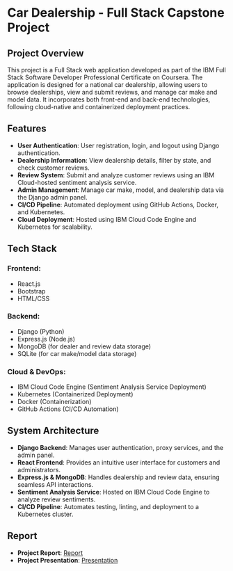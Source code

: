 # Car Dealership - Full Stack Capstone Project

## Project Overview
This project is a Full Stack web application developed as part of the IBM Full Stack Software Developer Professional Certificate on Coursera. The application is designed for a national car dealership, allowing users to browse dealerships, view and submit reviews, and manage car make and model data. It incorporates both front-end and back-end technologies, following cloud-native and containerized deployment practices.

## Features
- **User Authentication**: User registration, login, and logout using Django authentication.
- **Dealership Information**: View dealership details, filter by state, and check customer reviews.
- **Review System**: Submit and analyze customer reviews using an IBM Cloud-hosted sentiment analysis service.
- **Admin Management**: Manage car make, model, and dealership data via the Django admin panel.
- **CI/CD Pipeline**: Automated deployment using GitHub Actions, Docker, and Kubernetes.
- **Cloud Deployment**: Hosted using IBM Cloud Code Engine and Kubernetes for scalability.

## Tech Stack
### Frontend:
- React.js
- Bootstrap
- HTML/CSS

### Backend:
- Django (Python)
- Express.js (Node.js)
- MongoDB (for dealer and review data storage)
- SQLite (for car make/model data storage)

### Cloud & DevOps:
- IBM Cloud Code Engine (Sentiment Analysis Service Deployment)
- Kubernetes (Containerized Deployment)
- Docker (Containerization)
- GitHub Actions (CI/CD Automation)

## System Architecture
- **Django Backend**: Manages user authentication, proxy services, and the admin panel.
- **React Frontend**: Provides an intuitive user interface for customers and administrators.
- **Express.js & MongoDB**: Handles dealership and review data, ensuring seamless API interactions.
- **Sentiment Analysis Service**: Hosted on IBM Cloud Code Engine to analyze review sentiments.
- **CI/CD Pipeline**: Automates testing, linting, and deployment to a Kubernetes cluster.


## Report
- **Project Report**: [Report](/Documents/Final_%20Report.pdf)
- **Project Presentation**: [Presentation](/Documents/car_dealership.pdf)



